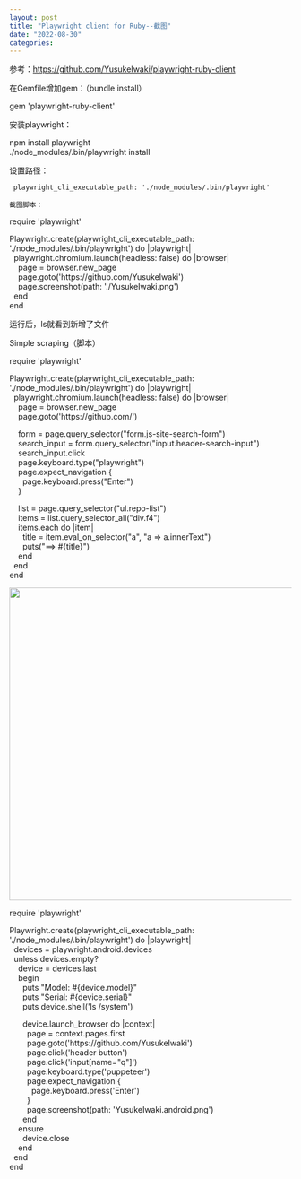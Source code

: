 ```yaml
---
layout: post
title: "Playwright client for Ruby--截图"
date: "2022-08-30"
categories: 
---
```

<p>参考：<a href="https://github.com/YusukeIwaki/playwright-ruby-client">https://github.com/YusukeIwaki/playwright-ruby-client</a></p>

<p>在Gemfile增加gem：（bundle install）</p>

<p>gem &#39;playwright-ruby-client&#39;</p>

<p>安装playwright：</p>

<p>npm install playwright<br />
./node_modules/.bin/playwright install</p>

<p>设置路径：</p>

<p><code>&nbsp;playwright_cli_executable_path: &#39;./node_modules/.bin/playwright&#39;</code></p>

<p><code>截图脚本：</code></p>

<p>require &#39;playwright&#39;</p>

<p>Playwright.create(playwright_cli_executable_path: &#39;./node_modules/.bin/playwright&#39;) do |playwright|<br />
&nbsp; playwright.chromium.launch(headless: false) do |browser|<br />
&nbsp;&nbsp;&nbsp; page = browser.new_page<br />
&nbsp;&nbsp;&nbsp; page.goto(&#39;https://github.com/YusukeIwaki&#39;)<br />
&nbsp;&nbsp;&nbsp; page.screenshot(path: &#39;./YusukeIwaki.png&#39;)<br />
&nbsp; end<br />
end</p>

<p>运行后，ls就看到新增了文件</p>

<p dir="auto">Simple scraping（脚本）</p>

<p>require &#39;playwright&#39;</p>

<p>Playwright.create(playwright_cli_executable_path: &#39;./node_modules/.bin/playwright&#39;) do |playwright|<br />
&nbsp; playwright.chromium.launch(headless: false) do |browser|<br />
&nbsp;&nbsp;&nbsp; page = browser.new_page<br />
&nbsp;&nbsp;&nbsp; page.goto(&#39;https://github.com/&#39;)</p>

<p>&nbsp;&nbsp;&nbsp; form = page.query_selector(&quot;form.js-site-search-form&quot;)<br />
&nbsp;&nbsp;&nbsp; search_input = form.query_selector(&quot;input.header-search-input&quot;)<br />
&nbsp;&nbsp;&nbsp; search_input.click<br />
&nbsp;&nbsp;&nbsp; page.keyboard.type(&quot;playwright&quot;)<br />
&nbsp;&nbsp;&nbsp; page.expect_navigation {<br />
&nbsp;&nbsp;&nbsp;&nbsp;&nbsp; page.keyboard.press(&quot;Enter&quot;)<br />
&nbsp;&nbsp;&nbsp; }</p>

<p>&nbsp;&nbsp;&nbsp; list = page.query_selector(&quot;ul.repo-list&quot;)<br />
&nbsp;&nbsp;&nbsp; items = list.query_selector_all(&quot;div.f4&quot;)<br />
&nbsp;&nbsp;&nbsp; items.each do |item|<br />
&nbsp;&nbsp;&nbsp;&nbsp;&nbsp; title = item.eval_on_selector(&quot;a&quot;, &quot;a =&gt; a.innerText&quot;)<br />
&nbsp;&nbsp;&nbsp;&nbsp;&nbsp; puts(&quot;==&gt; #{title}&quot;)<br />
&nbsp;&nbsp;&nbsp; end<br />
&nbsp; end<br />
end</p>

<p><img height="558" src="/uploads/ckeditor/pictures/363/image-20220830105350-1.png" width="1912" /></p>

<p>require &#39;playwright&#39;</p>

<p>Playwright.create(playwright_cli_executable_path: &#39;./node_modules/.bin/playwright&#39;) do |playwright|<br />
&nbsp; devices = playwright.android.devices<br />
&nbsp; unless devices.empty?<br />
&nbsp;&nbsp;&nbsp; device = devices.last<br />
&nbsp;&nbsp;&nbsp; begin<br />
&nbsp;&nbsp;&nbsp;&nbsp;&nbsp; puts &quot;Model: #{device.model}&quot;<br />
&nbsp;&nbsp;&nbsp;&nbsp;&nbsp; puts &quot;Serial: #{device.serial}&quot;<br />
&nbsp;&nbsp;&nbsp;&nbsp;&nbsp; puts device.shell(&#39;ls /system&#39;)</p>

<p>&nbsp;&nbsp;&nbsp;&nbsp;&nbsp; device.launch_browser do |context|<br />
&nbsp;&nbsp;&nbsp;&nbsp;&nbsp;&nbsp;&nbsp; page = context.pages.first<br />
&nbsp;&nbsp;&nbsp;&nbsp;&nbsp;&nbsp;&nbsp; page.goto(&#39;https://github.com/YusukeIwaki&#39;)<br />
&nbsp;&nbsp;&nbsp;&nbsp;&nbsp;&nbsp;&nbsp; page.click(&#39;header button&#39;)<br />
&nbsp;&nbsp;&nbsp;&nbsp;&nbsp;&nbsp;&nbsp; page.click(&#39;input[name=&quot;q&quot;]&#39;)<br />
&nbsp;&nbsp;&nbsp;&nbsp;&nbsp;&nbsp;&nbsp; page.keyboard.type(&#39;puppeteer&#39;)<br />
&nbsp;&nbsp;&nbsp;&nbsp;&nbsp;&nbsp;&nbsp; page.expect_navigation {<br />
&nbsp;&nbsp;&nbsp;&nbsp;&nbsp;&nbsp;&nbsp;&nbsp;&nbsp; page.keyboard.press(&#39;Enter&#39;)<br />
&nbsp;&nbsp;&nbsp;&nbsp;&nbsp;&nbsp;&nbsp; }<br />
&nbsp;&nbsp;&nbsp;&nbsp;&nbsp;&nbsp;&nbsp; page.screenshot(path: &#39;YusukeIwaki.android.png&#39;)<br />
&nbsp;&nbsp;&nbsp;&nbsp;&nbsp; end<br />
&nbsp;&nbsp;&nbsp; ensure<br />
&nbsp;&nbsp;&nbsp;&nbsp;&nbsp; device.close<br />
&nbsp;&nbsp;&nbsp; end<br />
&nbsp; end<br />
end</p>

